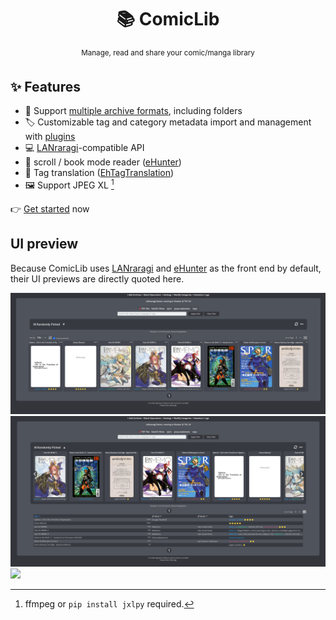 <h1 align="center">📚 ComicLib</h1>
<p align="center"><sup>Manage, read and share your comic/manga library</sup></p>

## ✨ Features
- 📁 Support [multiple archive formats](supported-formats.md), including folders
- 🏷️ Customizable tag and category metadata import and management with [plugins](scanner.md)
- 💻 [LANraragi](https://github.com/Difegue/LANraragi)-compatible API
- 📜 scroll / book mode reader ([eHunter](https://github.com/hanFengSan/eHunter))
- 🔁 Tag translation ([EhTagTranslation](https://github.com/EhTagTranslation/Database))
- 🖼️ Support JPEG XL [^1]

[^1]: ffmpeg or `pip install jxlpy` required.

👉 [Get started](getting-started.md) now


## UI preview
Because ComicLib uses [LANraragi](https://github.com/Difegue/LANraragi) and [eHunter](https://github.com/hanFengSan/eHunter) as the front end by default, their UI previews are directly quoted here.

![](https://github.com/Difegue/LANraragi/raw/dev/tools/_screenshots/archive_thumb.png)
![](https://github.com/Difegue/LANraragi/raw/dev/tools/_screenshots/archive_list.png)
![](https://github.com/hanFengSan/eHunter/raw/master/github_image/github_preview_5_1.png?raw=true)
